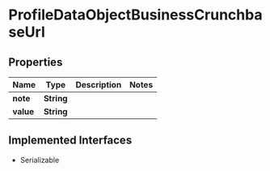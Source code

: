 

# ProfileDataObjectBusinessCrunchbaseUrl


## Properties

Name | Type | Description | Notes
------------ | ------------- | ------------- | -------------
**note** | **String** |  | 
**value** | **String** |  | 


## Implemented Interfaces

* Serializable


